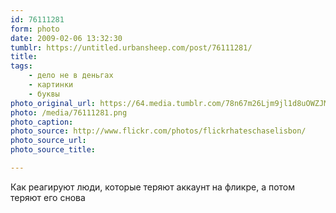 ```yaml
---
id: 76111281
form: photo
date: 2009-02-06 13:32:30
tumblr: https://untitled.urbansheep.com/post/76111281/
title:
tags:
    - дело не в деньгах
    - картинки
    - буквы
photo_original_url: https://64.media.tumblr.com/78n67m26Ljm9jl1d8uOWZJMPo1_1280.png
photo: /media/76111281.png
photo_caption: 
photo_source: http://www.flickr.com/photos/flickrhateschaselisbon/
photo_source_url:
photo_source_title:

---
```


<p>Как реагируют люди, которые теряют аккаунт на фликре, а потом теряют его снова</p>

